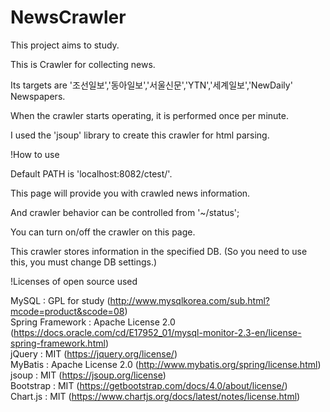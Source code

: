 # NewsCrawler

This project aims to study.

This is Crawler for collecting news.

Its targets are '조선일보','동아일보','서울신문','YTN','세계일보','NewDaily' Newspapers.

When the crawler starts operating, it is performed once per minute.

I used the 'jsoup' library to create this crawler for html parsing.


!How to use

Default PATH is 'localhost:8082/ctest/'.

This page will provide you with crawled news information.

And crawler behavior can be controlled from '~/status';

You can turn on/off the crawler on this page.

This crawler stores information in the specified DB.
(So you need to use this, you must change DB settings.)


!Licenses of open source used

MySQL               : GPL for study (http://www.mysqlkorea.com/sub.html?mcode=product&scode=08)<br />
Spring Framework    : Apache License 2.0  (https://docs.oracle.com/cd/E17952_01/mysql-monitor-2.3-en/license-spring-framework.html)<br />
jQuery              : MIT (https://jquery.org/license/)<br />
MyBatis             : Apache License 2.0  (http://www.mybatis.org/spring/license.html)<br />
jsoup               : MIT (https://jsoup.org/license)<br />
Bootstrap           : MIT (https://getbootstrap.com/docs/4.0/about/license/)<br />
Chart.js            : MIT (https://www.chartjs.org/docs/latest/notes/license.html)<br />
